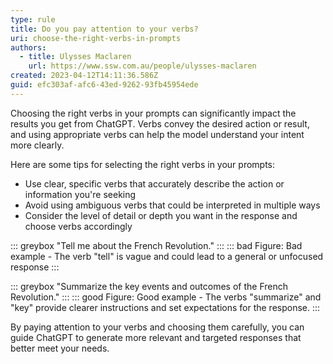 ```yaml
---
type: rule
title: Do you pay attention to your verbs?
uri: choose-the-right-verbs-in-prompts
authors:
  - title: Ulysses Maclaren
    url: https://www.ssw.com.au/people/ulysses-maclaren
created: 2023-04-12T14:11:36.586Z
guid: efc303af-afc6-43ed-9262-93fb45954ede
---
```

Choosing the right verbs in your prompts can significantly impact the results you get from ChatGPT. Verbs convey the desired action or result, and using appropriate verbs can help the model understand your intent more clearly.

<!--endintro-->

Here are some tips for selecting the right verbs in your prompts:

* Use clear, specific verbs that accurately describe the action or information you're seeking
* Avoid using ambiguous verbs that could be interpreted in multiple ways
* Consider the level of detail or depth you want in the response and choose verbs accordingly

::: greybox
"Tell me about the French Revolution."
:::
::: bad
Figure: Bad example - The verb "tell" is vague and could lead to a general or unfocused response
:::

::: greybox
"Summarize the key events and outcomes of the French Revolution."
:::
::: good
Figure: Good example - The verbs "summarize" and "key" provide clearer instructions and set expectations for the response.
:::

By paying attention to your verbs and choosing them carefully, you can guide ChatGPT to generate more relevant and targeted responses that better meet your needs.
